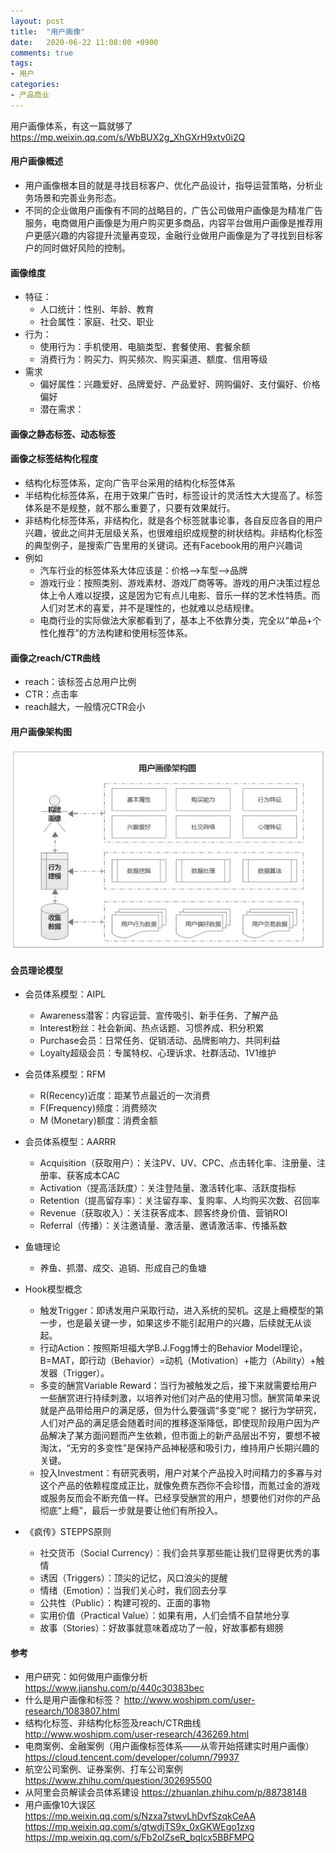 ```yaml
---
layout: post
title:  "用户画像"
date:   2020-06-22 11:08:00 +0900
comments: true
tags:
- 用户
categories:
- 产品商业
---
```

用户画像体系，有这一篇就够了 <https://mp.weixin.qq.com/s/WbBUX2g_XhGXrH9xtv0i2Q>
#### 用户画像概述
- 用户画像根本目的就是寻找目标客户、优化产品设计，指导运营策略，分析业务场景和完善业务形态。
- 不同的企业做用户画像有不同的战略目的，广告公司做用户画像是为精准广告服务，电商做用户画像是为用户购买更多商品，内容平台做用户画像是推荐用户更感兴趣的内容提升流量再变现，金融行业做用户画像是为了寻找到目标客户的同时做好风险的控制。

#### 画像维度
 - 特征：
    - 人口统计：性别、年龄、教育
    - 社会属性：家庭、社交、职业
 - 行为：
    - 使用行为：手机使用、电脑类型、套餐使用、套餐余额
    - 消费行为：购买力、购买频次、购买渠道、额度、信用等级
 - 需求
    - 偏好属性：兴趣爱好、品牌爱好、产品爱好、网购偏好、支付偏好、价格偏好
    - 潜在需求：

#### 画像之静态标签、动态标签

#### 画像之标签结构化程度
- 结构化标签体系，定向广告平台采用的结构化标签体系
- 半结构化标签体系，在用于效果广告时，标签设计的灵活性大大提高了。标签体系是不是规整，就不那么重要了，只要有效果就行。
- 非结构化标签体系，非结构化，就是各个标签就事论事，各自反应各自的用户兴趣，彼此之间并无层级关系，也很难组织成规整的树状结构。非结构化标签的典型例子，是搜索广告里用的关键词。还有Facebook用的用户兴趣词
- 例如
    - 汽车行业的标签体系大体应该是：价格—>车型—>品牌
    - 游戏行业：按照类别、游戏素材、游戏厂商等等。游戏的用户决策过程总体上令人难以捉摸，这是因为它有点儿电影、音乐一样的艺术性特质。而人们对艺术的喜爱，并不是理性的，也就难以总结规律。
    - 电商行业的实际做法大家都看到了，基本上不依靠分类，完全以“单品+个性化推荐”的方法构建和使用标签体系。
    
#### 画像之reach/CTR曲线
- reach：该标签占总用户比例
- CTR：点击率
- reach越大，一般情况CTR会小

#### 用户画像架构图
 <img src="/img/user_profile.jpg" width="600px">
 
#### 会员理论模型
- 会员体系模型：AIPL
    - Awareness潜客：内容运营、宣传吸引、新手任务、了解产品
    - Interest粉丝：社会新闻、热点话题、习惯养成、积分积累
    - Purchase会员：日常任务、促销活动、品牌影响力、共同利益
    - Loyalty超级会员：专属特权、心理诉求、社群活动、1V1维护

- 会员体系模型：RFM
    - R(Recency)近度：距某节点最近的一次消费
    - F(Frequency)频度：消费频次
    - M (Monetary)额度：消费金额

- 会员体系模型：AARRR
    - Acquisition（获取用户）：关注PV、UV、CPC、点击转化率、注册量、注册率、获客成本CAC
    - Activation（提高活跃度）：关注登陆量、激活转化率、活跃度指标
    - Retention（提高留存率）：关注留存率、复购率、人均购买次数、召回率
    - Revenue（获取收入）：关注获客成本、顾客终身价值、营销ROI
    - Referral（传播）：关注邀请量、激活量、邀请激活率、传播系数

- 鱼塘理论
    - 养鱼、抓潜、成交、追销、形成自己的鱼塘

- Hook模型概念
    - 触发Trigger：即诱发用户采取行动，进入系统的契机。这是上瘾模型的第一步，也是最关键一步，如果这步不能引起用户的兴趣，后续就无从谈起。
    - 行动Action：按照斯坦福大学B.J.Fogg博士的Behavior Model理论，B=MAT，即行动（Behavior）=动机（Motivation）+能力（Ability）+触发器（Trigger）。
    - 多变的酬赏Variable Reward：当行为被触发之后，接下来就需要给用户一些酬赏进行持续刺激，以培养对他们对产品的使用习惯。酬赏简单来说就是产品带给用户的满足感，但为什么要强调“多变”呢？
        据行为学研究，人们对产品的满足感会随着时间的推移逐渐降低，即使现阶段用户因为产品解决了某方面问题而产生依赖，但市面上的新产品层出不穷，要想不被淘汰，“无穷的多变性”是保持产品神秘感和吸引力，维持用户长期兴趣的关键。
    - 投入Investment：有研究表明，用户对某个产品投入时间精力的多寡与对这个产品的依赖程度成正比，就像免费东西你不会珍惜，而氪过金的游戏或服务反而会不断充值一样。已经享受酬赏的用户，想要他们对你的产品彻底“上瘾”，最后一步就是要让他们有所投入。
 
- 《疯传》STEPPS原则
    - 社交货币（Social Currency）：我们会共享那些能让我们显得更优秀的事情
    - 诱因（Triggers）：顶尖的记忆，风口浪尖的提醒
    - 情绪（Emotion）：当我们关心时，我们回去分享
    - 公共性（Public）：构建可视的、正面的事物
    - 实用价值（Practical Value）：如果有用，人们会情不自禁地分享
    - 故事（Stories）：好故事就意味着成功了一般，好故事都有翅膀
 
#### 参考
- 用户研究：如何做用户画像分析 <https://www.jianshu.com/p/440c30383bec>
- 什么是用户画像和标签？ <http://www.woshipm.com/user-research/1083807.html>
- 结构化标签、非结构化标签及reach/CTR曲线 <http://www.woshipm.com/user-research/436269.html>
- 电商案例、金融案例（用户画像标签体系——从零开始搭建实时用户画像） <https://cloud.tencent.com/developer/column/79937>
- 航空公司案例、证券案例、打车公司案例 <https://www.zhihu.com/question/302695500>
- 从阿里会员解读会员体系建设 <https://zhuanlan.zhihu.com/p/88738148>
-  用户画像10大误区 <https://mp.weixin.qq.com/s/Nzxa7stwvLhDvfSzqkCeAA>
https://mp.weixin.qq.com/s/gtwdjTS9x_0xGKWEgo1zxg
https://mp.weixin.qq.com/s/Fb2olZseR_bqlcx5BBFMPQ